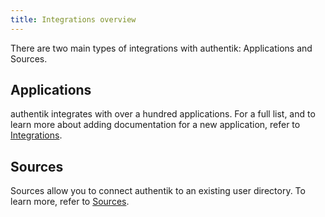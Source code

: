 ```yaml
---
title: Integrations overview
---
```


There are two main types of integrations with authentik: Applications and Sources.

## Applications

authentik integrates with over a hundred applications. For a full list, and to learn more about adding documentation for a new application, refer to [Integrations](../services/index.mdx).

## Sources

Sources allow you to connect authentik to an existing user directory. To learn more, refer to [Sources](../docs/sources/index).


